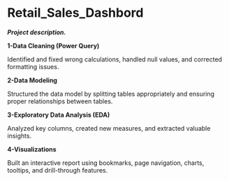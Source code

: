 # Retail_Sales_Dashbord
***Project description.***

**1-Data Cleaning (Power Query)**

Identified and fixed wrong calculations, handled null values, and corrected formatting issues.

**2-Data Modeling**

Structured the data model by splitting tables appropriately and ensuring proper relationships between tables.

**3-Exploratory Data Analysis (EDA)**

Analyzed key columns, created new measures, and extracted valuable insights.

**4-Visualizations**

Built an interactive report using bookmarks, page navigation, charts, tooltips, and drill-through features.
